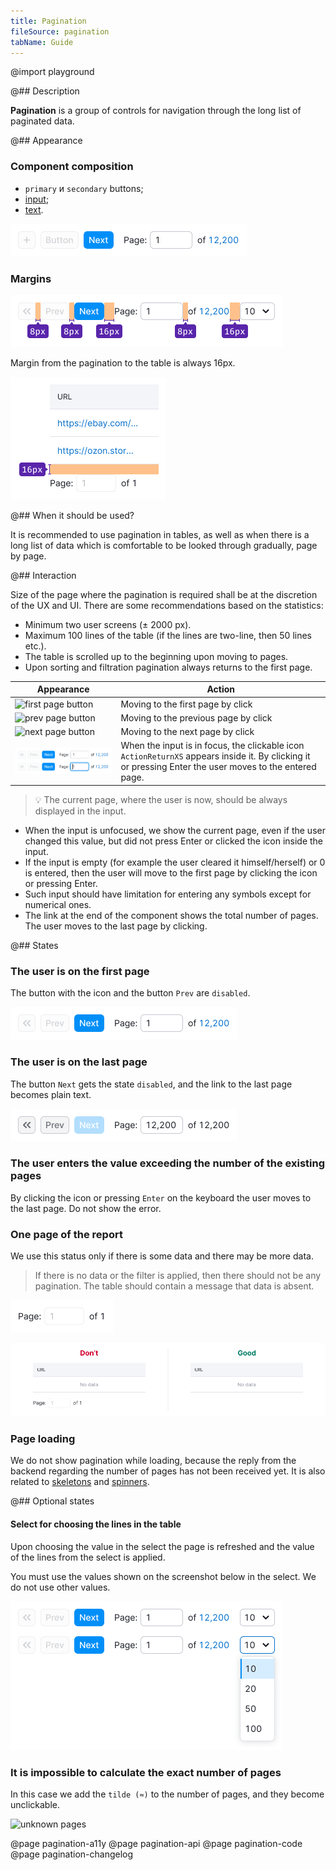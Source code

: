 ```yaml
---
title: Pagination
fileSource: pagination
tabName: Guide
---
```


@import playground

@## Description

**Pagination** is a group of controls for navigation through the long list of paginated data.

@## Appearance

### Component composition

- `primary` и `secondary` buttons;
- [input](/components/input/);
- [text](/style/typography/).

![default styles](static/default.png)

### Margins

![margins berween buttons](static/margins.png)

Margin from the pagination to the table is always 16px.

![margin between table and paginationp](static/margin-top.png)

@## When it should be used?

It is recommended to use pagination in tables, as well as when there is a long list of data which is comfortable to be looked through gradually, page by page.

@## Interaction

Size of the page where the pagination is required shall be at the discretion of the UX and UI. There are some recommendations based on the statistics:

- Minimum two user screens (± 2000 px).
- Maximum 100 lines of the table (if the lines are two-line, then 50 lines etc.).
- The table is scrolled up to the beginning upon moving to pages.
- Upon sorting and filtration pagination always returns to the first page.

| Appearance                                       | Action                                                                                                                                                  |
| ------------------------------------------------ | ------------------------------------------------------------------------------------------------------------------------------------------------------- |
| ![first page button](static/secondary-butt.png)  | Moving to the first page by click                                                                                                                       |
| ![prev page button](static/secondary-butt-2.png) | Moving to the previous page by click                                                                                                                    |
| ![next page button](static/primary-butt.png)     | Moving to the next page by click                                                                                                                        |
| ![pagination staps](static/steps.png)            | When the input is in focus, the clickable icon `ActionReturnXS` appears inside it. By clicking it or pressing Enter the user moves to the entered page. |

> 💡 The current page, where the user is now, should be always displayed in the input.

- When the input is unfocused, we show the current page, even if the user changed this value, but did not press Enter or clicked the icon inside the input.
- If the input is empty (for example the user cleared it himself/herself) or 0 is entered, then the user will move to the first page by clicking the icon or pressing Enter.
- Such input should have limitation for entering any symbols except for numerical ones.
- The link at the end of the component shows the total number of pages. The user moves to the last page by clicking.

@## States

### The user is on the first page

The button with the icon and the button `Prev` are `disabled`.

![first page](static/first-page.png)

### The user is on the last page

The button `Next` gets the state `disabled`, and the link to the last page becomes plain text.

![last page](static/last-page.png)

### The user enters the value exceeding the number of the existing pages

By clicking the icon or pressing `Enter` on the keyboard the user moves to the last page. Do not show the error.

### One page of the report

We use this status only if there is some data and there may be more data.

> If there is no data or the filter is applied, then there should not be any pagination. The table should contain a message that data is absent.

![one page](static/one-page.png)

![empty table](static/empty-yes-no.png)

### Page loading

We do not show pagination while loading, because the reply from the backend regarding the number of pages has not been received yet. It is also related to [skeletons](/components/skeleton/) and [spinners](/components/spin/).

@## Optional states

#### Select for choosing the lines in the table

Upon choosing the value in the select the page is refreshed and the value of the lines from the select is applied.

You must use the values shown on the screenshot below in the select. We do not use other values.

![page select](static/page-select.png)

### It is impossible to calculate the exact number of pages

In this case we add the `tilde (≈)` to the number of pages, and they become unclickable.

![unknown pages](static/unknown.png)

@page pagination-a11y
@page pagination-api
@page pagination-code
@page pagination-changelog
